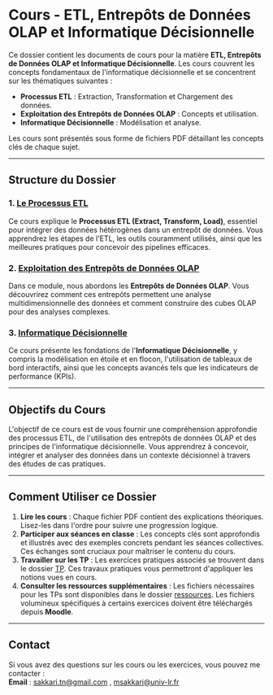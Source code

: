 # Cours - ETL, Entrepôts de Données OLAP et Informatique Décisionnelle

Ce dossier contient les documents de cours pour la matière **ETL, Entrepôts de Données OLAP et Informatique Décisionnelle**. Les cours couvrent les concepts fondamentaux de l'informatique décisionnelle et se concentrent sur les thématiques suivantes :

- **Processus ETL** : Extraction, Transformation et Chargement des données.
- **Exploitation des Entrepôts de Données OLAP** : Concepts et utilisation.
- **Informatique Décisionnelle** : Modélisation et analyse.

Les cours sont présentés sous forme de fichiers PDF détaillant les concepts clés de chaque sujet.

---

## Structure du Dossier

### 1. [Le Processus ETL](../cours/01_Processus_ETL.pdf)

Ce cours explique le **Processus ETL (Extract, Transform, Load)**, essentiel pour intégrer des données hétérogènes dans un entrepôt de données. Vous apprendrez les étapes de l'ETL, les outils couramment utilisés, ainsi que les meilleures pratiques pour concevoir des pipelines efficaces.

### 2. [Exploitation des Entrepôts de Données OLAP](02_Exploitation_OLAP.pdf)

Dans ce module, nous abordons les **Entrepôts de Données OLAP**. Vous découvrirez comment ces entrepôts permettent une analyse multidimensionnelle des données et comment construire des cubes OLAP pour des analyses complexes.

### 3. [Informatique Décisionnelle](../cours/03_Informatique_Decisionnelle.pdf)

Ce cours présente les fondations de l'**Informatique Décisionnelle**, y compris la modélisation en étoile et en flocon, l'utilisation de tableaux de bord interactifs, ainsi que les concepts avancés tels que les indicateurs de performance (KPIs).

---

## Objectifs du Cours

L'objectif de ce cours est de vous fournir une compréhension approfondie des processus ETL, de l'utilisation des entrepôts de données OLAP et des principes de l'informatique décisionnelle. Vous apprendrez à concevoir, intégrer et analyser des données dans un contexte décisionnel à travers des études de cas pratiques.

---

## Comment Utiliser ce Dossier

1. **Lire les cours** : Chaque fichier PDF contient des explications théoriques. Lisez-les dans l'ordre pour suivre une progression logique.
2. **Participer aux séances en classe** : Les concepts clés sont approfondis et illustrés avec des exemples concrets pendant les séances collectives. Ces échanges sont cruciaux pour maîtriser le contenu du cours.
3. **Travailler sur les TP** : Les exercices pratiques associés se trouvent dans le dossier [TP](../tp). Ces travaux pratiques vous permettront d'appliquer les notions vues en cours.
4. **Consulter les ressources supplémentaires** : Les fichiers nécessaires pour les TPs sont disponibles dans le dossier [ressources](../docs/ressources). Les fichiers volumineux spécifiques à certains exercices doivent être téléchargés depuis **Moodle**.

---

## Contact

Si vous avez des questions sur les cours ou les exercices, vous pouvez me contacter :  
**Email** : sakkari.tn@gmail.com , msakkari@univ-lr.fr

